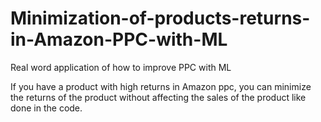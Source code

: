 # Minimization-of-products-returns-in-Amazon-PPC-with-ML
Real word application of how to improve PPC with ML

If you have a product with high returns in Amazon ppc, you can minimize the returns of the product without affecting the sales of the product like done in the code.
